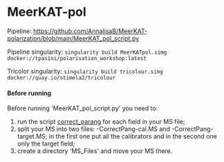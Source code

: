 # MeerKAT-pol

Pipeline:
https://github.com/AnnalisaB/MeerKAT-polarization/blob/main/MeerKAT_pol_script.py

Pipeline singularity: `singularity build MeerKATpol.simg docker://tpasini/polarisation_workshop:latest`

Tricolor singularity: `singularity build tricolour.simg docker://quay.io/stimela2/tricolour`


#### Before running

Before running 'MeerKAT_pol_script.py' you need to:
  1. run the script [correct_parang](https://github.com/bennahugo/LunaticPolarimetry/blob/master/correct_parang.py) for each field in your MS file;
  2. split your MS into two files: <MS>-CorrectPang-cal.MS and <MS>-CorrectPang-target.MS; in the first one put all the calibrators and in the second one only the target field;
  3. create a directory 'MS_Files' and move your MS there.
